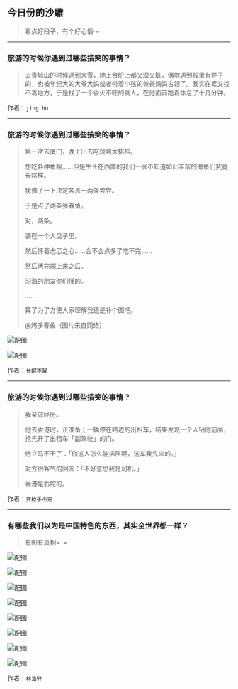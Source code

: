 ## 今日份的沙雕

> 看点好段子，有个好心情～


 
---

### 旅游的时候你遇到过哪些搞笑的事情？

> 去青城山的时候遇到大雪，地上台阶上都又湿又脏，偶尔遇到殿里有凳子的，也被年纪大的大爷大妈或者带着小孩的爸爸妈妈占领了。我实在累又找不着地方，于是找了一个香火不旺的真人，在他面前跪着休息了十几分钟。


作者：`jing hu`

---

### 旅游的时候你遇到过哪些搞笑的事情？

> 第一次去厦门，晚上出去吃烧烤大排档。
> 
> 想吃各种鱼啊……但是生长在西南的我们一家不知道如此丰富的海鱼们究竟长啥样。
> 
> 犹豫了一下决定各点一两条尝尝。
> 
> 于是点了两条多春鱼。
> 
> 对，两条。
> 
> 装在一个大盘子里。
> 
> 然后怀着忐忑之心……会不会点多了吃不完……
> 
> 然后烤完端上来之后。
> 
> 沿海的朋友你们懂的。
> 
> ……
> 
> 算了为了方便大家理解我还是补个图吧。
> 
> @烤多春鱼（图片来自网络）



![配图](http://pic2.zhimg.com/70/f77861f2c0bffda540fb0528b0056c99_b.jpg)



![配图](http://pic3.zhimg.com/70/4afde8a81bc40c39000f602e7e1fec22_b.jpg)


作者：`长眠不醒`

---

### 旅游的时候你遇到过哪些搞笑的事情？

> 我亲戚经历。
> 
> 他去香港时，正准备上一辆停在路边的出租车，结果发现一个人钻他前面，抢先开了出租车「副驾驶」的门。
> 
> 他立马不干了：「你这人怎么能插队啊，这车我先来的。」
> 
> 对方很客气的回答：「不好意思我是司机。」
> 
> 香港是右舵的。


作者：`开枪手杰克`

---

### 有哪些我们以为是中国特色的东西，其实全世界都一样？

> 有图有真相=_=



![配图](http://pic2.zhimg.com/70/5b38a9cce543a808ded83cee0b54d1e9_b.jpg)



![配图](http://pic3.zhimg.com/70/a624b841c221c29a7c3a7fc8cf6ddbda_b.jpg)



![配图](http://pic2.zhimg.com/70/7cd2e5e249ab9a4daa08065be9f1d085_b.jpg)



![配图](http://pic1.zhimg.com/70/bf7333cd44e5f027702cb799d820b648_b.jpg)



![配图](http://pic2.zhimg.com/70/b25bf855c2bfab693936c9e3ae6c3315_b.jpg)



![配图](http://pic3.zhimg.com/70/0b818a78411f2f34ce0e24a395c1eb3a_b.jpg)



![配图](http://pic3.zhimg.com/70/1a2130a0df867d57c3b93e4e3197a06e_b.jpg)



![配图](http://pic2.zhimg.com/70/4dd3dbf643f9059601e156d6ee6bbde9_b.jpg)


作者：`林浩轩`